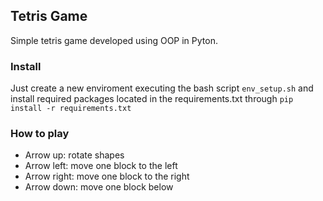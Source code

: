## Tetris Game
Simple tetris game developed using OOP in Pyton. 

### Install
Just create a new enviroment  executing the bash script ```env_setup.sh``` and install required packages located in the requirements.txt through ```pip install -r requirements.txt```

### How to play
- Arrow up: rotate shapes
- Arrow left: move one block to the left
- Arrow right: move one block to the right
- Arrow down: move one block below

